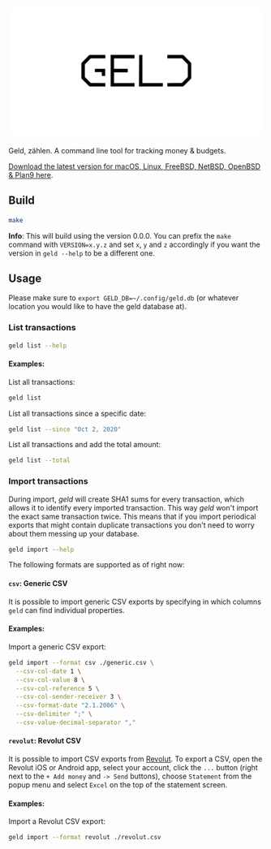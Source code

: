 ![geld](documentation/geld.png)
-------------------------------

Geld, zählen. A command line tool for tracking money & budgets.

[Download the latest version for macOS, Linux, FreeBSD, NetBSD, OpenBSD & Plan9 here](https://github.com/mrusme/geld/releases/latest).


## Build

```sh
make
```

**Info**: This will build using the version 0.0.0. You can prefix the `make` 
command with `VERSION=x.y.z` and set `x`, `y` and `z` accordingly if you want 
the version in `geld --help` to be a different one.


## Usage

Please make sure to `export GELD_DB=~/.config/geld.db` (or whatever location 
you would like to have the geld database at).


### List transactions

```sh
geld list --help
```

#### Examples:

List all transactions:

```sh
geld list
```

List all transactions since a specific date:

```sh
geld list --since "Oct 2, 2020"
```

List all transactions and add the total amount:

```sh
geld list --total
```


### Import transactions

During import, *geld* will create SHA1 sums for every transaction, which allows 
it to identify every imported transaction. This way *geld* won't import the 
exact same transaction twice. This means that if you import periodical exports 
that might contain duplicate transactions you don't need to worry about them 
messing up your database.

```sh
geld import --help
```

The following formats are supported as of right now:


#### `csv`: Generic CSV

It is possible to import generic CSV exports by specifying in which columns
`geld` can find individual properties.

#### Examples:

Import a generic CSV export:

```sh
geld import --format csv ./generic.csv \
  --csv-col-date 1 \
  --csv-col-value 8 \
  --csv-col-reference 5 \
  --csv-col-sender-receiver 3 \
  --csv-format-date "2.1.2006" \
  --csv-delimiter ";" \
  --csv-value-decimal-separator ","
```


#### `revolut`: Revolut CSV

It is possible to import CSV exports from [Revolut](https://revolut.com). To
export a CSV, open the Revolut iOS or Android app, select your account, click
the `...` button (right next to the `+ Add money` and `-> Send` buttons),
choose `Statement` from the popup menu and select `Excel` on the top of the
statement screen.

#### Examples:

Import a Revolut CSV export:

```sh
geld import --format revolut ./revolut.csv
```
